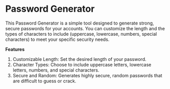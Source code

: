 # Password Generator

This Password Generator is a simple tool designed to generate strong, secure passwords for your accounts. You can customize the length and the types of characters to include (uppercase, lowercase, numbers, special characters) to meet your specific security needs.

**Features**
1. Customizable Length: Set the desired length of your password.
2. Character Types: Choose to include uppercase letters, lowercase letters, numbers, and special characters.
3. Secure and Random: Generates highly secure, random passwords that are difficult to guess or crack.
